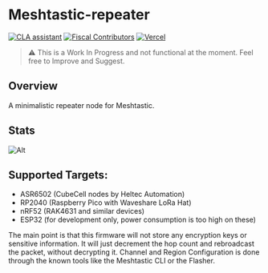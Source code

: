 # Meshtastic-repeater

[![CLA assistant](https://cla-assistant.io/readme/badge/meshtastic/Meshtastic-repeater)](https://cla-assistant.io/meshtastic/Meshtastic-repeater)
[![Fiscal Contributors](https://opencollective.com/meshtastic/tiers/badge.svg?label=Fiscal%20Contributors&color=deeppink)](https://opencollective.com/meshtastic/)
[![Vercel](https://img.shields.io/static/v1?label=Powered%20by&message=Vercel&style=flat&logo=vercel&color=000000)](https://vercel.com?utm_source=meshtastic&utm_campaign=oss)

> ⚠️ This is a Work In Progress and not functional at the moment. Feel free to Improve and Suggest.

## Overview

A minimalistic repeater node for Meshtastic. 

## Stats

![Alt](https://repobeats.axiom.co/api/embed/76d76b8187a1afb643963f9c8d570e2a8d6f4478.svg "Repobeats analytics image")

## Supported Targets:

- ASR6502 (CubeCell nodes by Heltec Automation)
- RP2040 (Raspberry Pico with Waveshare LoRa Hat)
- nRF52 (RAK4631 and similar devices)
- ESP32 (for development only, power consumption is too high on these)

The main point is that this firmware will not store any encryption keys or sensitive information. It will just decrement the hop count and rebroadcast the packet, without decrypting it.
Channel and Region Configuration is done through the known tools like the Meshtastic CLI or the Flasher.
